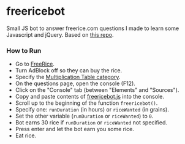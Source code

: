 # freericebot
Small JS bot to answer freerice.com questions I made to learn some Javascript and jQuery.
Based on [this repo](https://github.com/eholcom/FreeRice).


### How to Run
- Go to [FreeRice](https://freerice.com).
- Turn AdBlock off so they can buy the rice.
- Specify the [Multiplication Table category](https://freerice.com/categories).
- On the questions page, open the console (F12).
- Click on the "Console" tab (between "Elements" and "Sources").
- Copy and paste contents of [freericebot.js](https://raw.githubusercontent.com/nhtsai/freericebot/master/freericebot.js) into the console.
- Scroll up to the beginning of the function `freericebot()`.
- Specify one: `runDuration` (in hours) or `riceWanted` (in grains).
- Set the other variable (`runDuration` or `riceWanted`) to `0`.
- Bot earns 30 rice if `runDuration` or `riceWanted` not specified.
- Press enter and let the bot earn you some rice.
- Eat rice.


